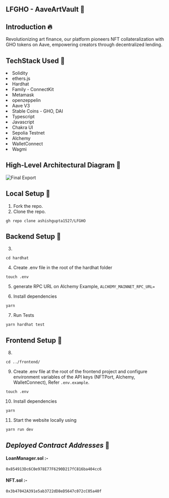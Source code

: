 ## LFGHO - AaveArtVault 🚀

## Introduction :fire:
Revolutionizing art finance, our platform pioneers NFT collateralization with GHO tokens on Aave, empowering creators through decentralized lending.

## TechStack Used 🎯
<li>Solidity</li>
<li>ethers.js</li>
<li>Hardhat</li>
<li>Family - ConnectKit</li>
<li>Metamask</li>
<li>openzeppelin</li>
<li>Aave V3</li>
<li>Stable Coins - GHO, DAI</li>
<li>Typescript</li>
<li>Javascript</li>
<li>Chakra UI</li>
<li>Sepolia Testnet</li>
<li>Alchemy</li>
<li>WalletConnect</li>
<li>Wagmi</li>

## High-Level Architectural Diagram 📓

![Final Export](https://github.com/MukulKolpe/LFGHO/assets/78664749/79ab0057-68b9-4cfb-a55f-6f7225d83a50)


## Local Setup 🚧

1. Fork the repo.
2. Clone the repo.
   
```
gh repo clone ashishgupta1527/LFGHO
```
## Backend Setup 👷

3.
```
cd hardhat
```
4. Create .env file in the root of the hardhat folder
```
touch .env
```
5. generate RPC URL on Alchemy
   Example, ```ALCHEMY_MAINNET_RPC_URL=```

6. Install dependencies
```
yarn
```
7. Run Tests
```
yarn hardhat test
```

## Frontend Setup 👷

8.
```
cd ../frontend/
```
9. Create .env file at the root of the frontend project and configure environment variables of the API keys (NFTPort, Alchemy, WalletConnect), Refer `.env.example`.
```
touch .env
```
10. Install dependencies
 ```
 yarn
 ```
11. Start the website locally using
 ```
 yarn run dev
 ```


## _Deployed Contract Addresses_ 📜

#### LoanManager.sol :-

```
0x854913Dc6C0e978E77F6290D217fC816ba404cc6
```

#### NFT.sol :-

```
0x3b47042A391e5ab3722dD8eD5647c072cC05a40f
```
